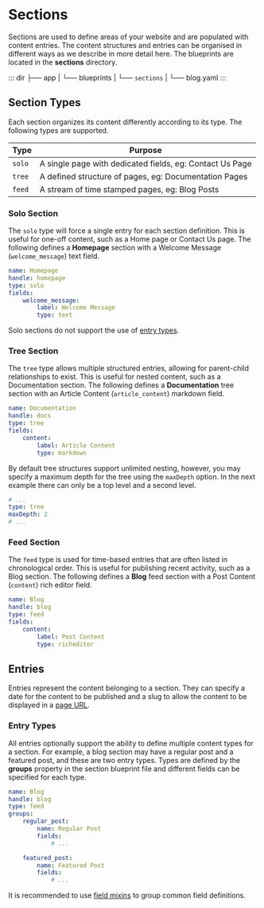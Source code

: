 # Sections

Sections are used to define areas of your website and are populated with content entries. The content structures and entries can be organised in different ways as we describe in more detail here. The blueprints are located in the **sections** directory.

::: dir
├── app
|   └── blueprints
|       └── `sections`
|           └── blog.yaml
:::

## Section Types

Each section organizes its content differently according to its type. The following types are supported.

Type | Purpose
------ | --------
`solo` | A single page with dedicated fields, eg: Contact Us Page
`tree` | A defined structure of pages, eg: Documentation Pages
`feed` | A stream of time stamped pages, eg: Blog Posts

### Solo Section

The `solo` type will force a single entry for each section definition. This is useful for one-off content, such as a Home page or Contact Us page. The following defines a **Homepage** section with a Welcome Message (`welcome_message`) text field.

```yaml
name: Homepage
handle: homepage
type: solo
fields:
    welcome_message:
        label: Welcome Message
        type: text
```

Solo sections do not support the use of [entry types](#entry-types).

### Tree Section

The `tree` type allows multiple structured entries, allowing for parent-child relationships to exist. This is useful for nested content, such as a Documentation section. The following defines a **Documentation** tree section with an Article Content (`article_content`) markdown field.

```yaml
name: Documentation
handle: docs
type: tree
fields:
    content:
        label: Article Content
        type: markdown
```

By default tree structures support unlimited nesting, however, you may specify a maximum depth for the tree using the `maxDepth` option. In the next example there can only be a top level and a second level.

```yaml
# ...
type: tree
maxDepth: 2
# ...
```

### Feed Section

The `feed` type is used for time-based entries that are often listed in chronological order. This is useful for publishing recent activity, such as a Blog section. The following defines a **Blog** feed section with a Post Content (`content`) rich editor field.

```yaml
name: Blog
handle: blog
type: feed
fields:
    content:
        label: Post Content
        type: richeditor
```

## Entries

Entries represent the content belonging to a section. They can specify a date for the content to be published and a slug to allow the content to be displayed in a [page URL](../cms/pages#url-syntax).

### Entry Types

All entries optionally support the ability to define multiple content types for a section. For example, a blog section may have a regular post and a featured post, and these are two entry types. Types are defined by the **groups** property in the section blueprint file and different fields can be specified for each type.

```yaml
name: Blog
handle: blog
type: feed
groups:
    regular_post:
        name: Regular Post
        fields:
            # ...

    featured_post:
        name: Featured Post
        fields:
            # ...
```

It is recommended to use [field mixins](mixins.md) to group common field definitions.
